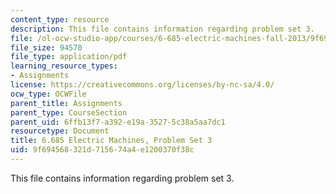 ```yaml
---
content_type: resource
description: This file contains information regarding problem set 3.
file: /ol-ocw-studio-app/courses/6-685-electric-machines-fall-2013/9f694568321d715674a4e1200370f38c_MIT6_685F13_ps03.pdf
file_size: 94570
file_type: application/pdf
learning_resource_types:
- Assignments
license: https://creativecommons.org/licenses/by-nc-sa/4.0/
ocw_type: OCWFile
parent_title: Assignments
parent_type: CourseSection
parent_uid: 6ffb13f7-a392-e19a-3527-5c38a5aa7dc1
resourcetype: Document
title: 6.685 Electric Machines, Problem Set 3
uid: 9f694568-321d-7156-74a4-e1200370f38c
---
```

This file contains information regarding problem set 3.